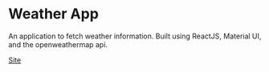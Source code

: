 # Weather App

An application to fetch weather information. Built using ReactJS, Material UI, and the openweathermap api.

[Site](https://richxrd-react-weatherapp.netlify.app/)

